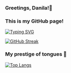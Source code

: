 ### Greetings, Danila!👋
### This is my GitHub page!

[![Typing SVG](https://readme-typing-svg.herokuapp.com?color=%2336BCF7&lines=Always+looking+for+the+best+-+Downloaded+100%)](https://git.io/typing-svg)

[![GitHub Streak](https://github-readme-streak-stats.herokuapp.com/?user=DanilaBolshakov1999)](https://github.com/DanilaBolshakov1999)

### My prestige of tongues 💫

[![Top Langs](https://github-readme-stats.vercel.app/api/top-langs/?username=DanilaBolshakov1999&layout=compact)](https://github.com/DanilaBolshakov1999)
<!--
**DanilaBolshakov1999/DanilaBolshakov1999** is a ✨ _special_ ✨ repository because its `README.md` (this file) appears on your GitHub profile.

Here are some ideas to get you started:

- 🔭 I’m currently working on ...
- 🌱 I’m currently learning ...
- 👯 I’m looking to collaborate on ...
- 🤔 I’m looking for help with ...
- 💬 Ask me about ...
- 📫 How to reach me: ...
- 😄 Pronouns: ...
- ⚡ Fun fact: ...
-->
